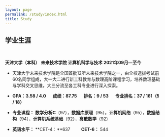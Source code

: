 ```yaml
---
layout: page
permalink: /study/index.html
title: Study
---
```


## 学业生涯
<br>

**天津大学（本科）**   **未来技术学院**   **计算机科学与技术**   **2021年09月—至今**
- 天津大学未来技术学院是全国首批12所未来技术学院之一，由全校选拔考试前60名同学组成，大一大二进行新工科教育与数理高阶课程学习，培养数理基础与学科交叉思维，大三分流至各工科专业进行深入探索。

- **GPA：3.58 / 4.0** &emsp; **成绩：87.75** &emsp; **排名：9 / 53** &emsp; **专业排名：37 / 161（5 / 18）**

- **专业课程：** **数学分析C**（97），**数据库原理**（95），**计算机网络**（95），**数据结构**（94），**计算机系统基础**（92），**离散数学**（92）

- **英语水平：** **CET-4：**637 &emsp;&emsp; **CET-6：** 544